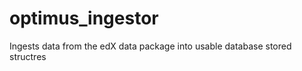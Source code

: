 optimus_ingestor
================

Ingests data from the edX data package into usable database stored structres
